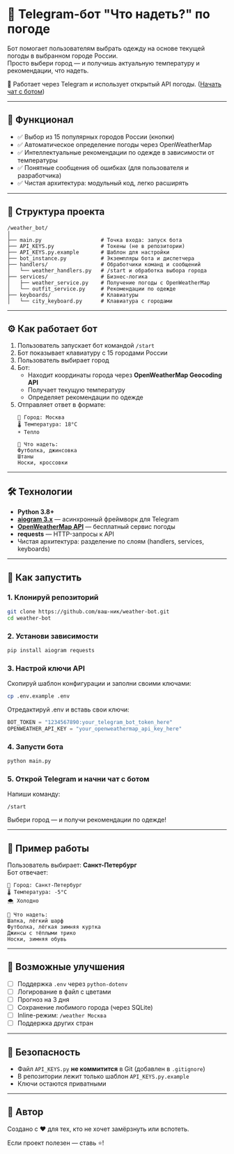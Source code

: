 # 🧥 Telegram-бот "Что надеть?" по погоде

Бот помогает пользователям выбрать одежду на основе текущей погоды в выбранном городе России.  
Просто выбери город — и получишь актуальную температуру и рекомендации, что надеть.

🔗 Работает через Telegram и использует открытый API погоды. ([Начать чат с ботом](https://t.me/k_what_to_wear_bot))

---

## 🌟 Функционал

- ✅ Выбор из 15 популярных городов России (кнопки)
- ✅ Автоматическое определение погоды через OpenWeatherMap
- ✅ Интеллектуальные рекомендации по одежде в зависимости от температуры
- ✅ Понятные сообщения об ошибках (для пользователя и разработчика)
- ✅ Чистая архитектура: модульный код, легко расширять

---

## 📁 Структура проекта

```
/weather_bot/
│
├── main.py                   # Точка входа: запуск бота
├── API_KEYS.py               # Токены (не в репозитории)
├── API_KEYS.py.example       # Шаблон для настройки
├── bot_instance.py           # Экземпляры бота и диспетчера
├── handlers/                 # Обработчики команд и сообщений
│   └── weather_handlers.py   # /start и обработка выбора города
├── services/                 # Бизнес-логика
│   ├── weather_service.py    # Получение погоды с OpenWeatherMap
│   └── outfit_service.py     # Рекомендации по одежде
├── keyboards/                # Клавиатуры
│   └── city_keyboard.py      # Клавиатура с городами
```

---

## ⚙️ Как работает бот

1. Пользователь запускает бот командой `/start`
2. Бот показывает клавиатуру с 15 городами России
3. Пользователь выбирает город
4. Бот:
   - Находит координаты города через **OpenWeatherMap Geocoding API**
   - Получает текущую температуру
   - Определяет рекомендации по одежде
5. Отправляет ответ в формате:
   ```
   📍 Город: Москва
   🌡️ Температура: 18°C
   ☀️ Тепло

   👗 Что надеть:
   Футболка, джинсовка
   Штаны
   Носки, кроссовки
   ```

---

## 🛠 Технологии

- **Python 3.8+**
- **[aiogram 3.x](https://docs.aiogram.dev/)** — асинхронный фреймворк для Telegram
- **[OpenWeatherMap API](https://openweathermap.org/api)** — бесплатный сервис погоды
- **requests** — HTTP-запросы к API
- Чистая архитектура: разделение по слоям (handlers, services, keyboards)

---

## 🚀 Как запустить

### 1. Клонируй репозиторий
```bash
git clone https://github.com/ваш-ник/weather-bot.git
cd weather-bot
```

### 2. Установи зависимости
```bash
pip install aiogram requests
```

### 3. Настрой ключи API

Скопируй шаблон конфигурации и заполни своими ключами:

```bash
cp .env.example .env
```

Отредактируй .env и вставь свои ключи:

```python
BOT_TOKEN = "1234567890:your_telegram_bot_token_here"
OPENWEATHER_API_KEY = "your_openweathermap_api_key_here"
```

### 4. Запусти бота
```bash
python main.py
```

### 5. Открой Telegram и начни чат с ботом
Напиши команду:
```
/start
```
Выбери город — и получи рекомендации по одежде!

---

## 📌 Пример работы

Пользователь выбирает: **Санкт-Петербург**  
Бот отвечает:
```
📍 Город: Санкт-Петербург
🌡️ Температура: -5°C
🌨️ Холодно

👗 Что надеть:
Шапка, лёгкий шарф
Футболка, лёгкая зимняя куртка
Джинсы с тёплыми трико
Носки, зимняя обувь
```

---

## 🧩 Возможные улучшения

- [ ] Поддержка `.env` через `python-dotenv`
- [ ] Логирование в файл с цветами
- [ ] Прогноз на 3 дня
- [ ] Сохранение любимого города (через SQLite)
- [ ] Inline-режим: `/weather Москва`
- [ ] Поддержка других стран

---

## 🔐 Безопасность

- Файл `API_KEYS.py` **не коммитится** в Git (добавлен в `.gitignore`)
- В репозитории лежит только шаблон `API_KEYS.py.example`
- Ключи остаются приватными

---

## 🙌 Автор
Создано с ❤️ для тех, кто не хочет замёрзнуть или вспотеть.

Если проект полезен — ставь ⭐!

